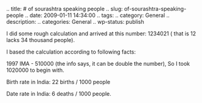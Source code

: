 .. title: # of sourashtra speaking people
.. slug: of-sourashtra-speaking-people
.. date: 2009-01-11 14:34:00
.. tags: 
.. category: General
.. description: 
.. categories: General
.. wp-status: publish

<html><body><p>I did some rough calculation and arrived at this number: 1234021 ( that is 12 lacks 34 thousand people).

I based the calculation according to following facts:

1997 IMA - 510000 (the info says, it can be double the number), So I took 1020000 to begin with.

Birth rate in India: 22 births / 1000 people

Date rate in India: 6 deaths / 1000 people.</p></body></html>